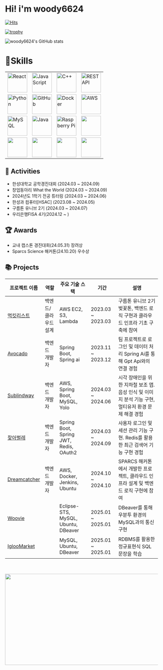 # Hi! i'm woody6624 
[![Hits](https://hits.seeyoufarm.com/api/count/incr/badge.svg?url=https%3A%2F%2Fgithub.com%2Fwoody6624%2Fhit-counter&count_bg=%2379C83D&title_bg=%23555555&icon=&icon_color=%23E7E7E7&title=hits&edge_flat=false)](https://hits.seeyoufarm.com)


[![trophy](https://github-profile-trophy.vercel.app/?username=woody6624)](https://github.com/woody6624/github-profile-trophy)


![woody6624's GitHub stats](https://github-readme-stats.vercel.app/api?username=woody6624&show_icons=true&theme=radical)

# 💪Skills
<table style="border-collapse: collapse;">
  <tr>
    <td><img src="https://techstack-generator.vercel.app/react-icon.svg" alt="React" width="65" height="65" /></td>
    <td><img src="https://techstack-generator.vercel.app/js-icon.svg" alt="JavaScript" width="65" height="65" /></td>
    <td><img src="https://techstack-generator.vercel.app/cpp-icon.svg" alt="C++" width="65" height="65" /></td>
    <td><img src="https://techstack-generator.vercel.app/restapi-icon.svg" alt="REST API" width="65" height="65" /></td>
  </tr>
  <tr>
    <td><img src="https://techstack-generator.vercel.app/python-icon.svg" alt="Python" width="65" height="65" /></td>
    <td><img src="https://techstack-generator.vercel.app/github-icon.svg" alt="GitHub" width="65" height="65" /></td>
    <td><img src="https://techstack-generator.vercel.app/docker-icon.svg" alt="Docker" width="65" height="65" /></td>
    <td><img src="https://techstack-generator.vercel.app/aws-icon.svg" alt="AWS" width="65" height="65" /></td>
  </tr>
  <tr>
    <td><img src="https://techstack-generator.vercel.app/mysql-icon.svg" alt="MySQL" width="65" height="65" /></td>
    <td><img src="https://techstack-generator.vercel.app/java-icon.svg" alt="Java" width="65" height="65" /></td>
    <td><img src="https://techstack-generator.vercel.app/raspberrypi-icon.svg" alt="Raspberry Pi" width="65" height="65" /></td>
    <td><img src="https://skillicons.dev/icons?i=elasticsearch"  width="65" height="65"/></td>
  </tr>
  <tr>
    <td><img src="https://skillicons.dev/icons?i=githubactions"  width="65" height="65"/></td>
    <td><img src="https://skillicons.dev/icons?i=jenkins"  width="65" height="65"/></td>
    <td><img src="https://skillicons.dev/icons?i=linux"  width="65" height="65"/></td>
    <td><img src="https://skillicons.dev/icons?i=spring"  width="65" height="65"/></td>
  </tr>
  
</table>

## 🎒 Activities
- 한성대학교 공학경진대회 (2024.03 ~ 2024.09)
- 창업동아리 What the World (2024.03 ~ 2024.09)
- 2024년도 1학기 전공 튜터링 (2024.03 ~ 2024.06)
- 한성과 컴퓨터[HSAC] (2023.08 ~ 2024.05)
- 구름톤 유니브 2기 (2024.03 ~ 2024.07)
- 우리은행FISA 4기(2024.12 ~ )

## 🏆 Awards
- 교내 캡스톤 경진대회(24.05.31) 장려상
- Sparcs Science 해커톤(24.10.20) 우수상

## 📚 Projects

| **프로젝트 이름**                                                                                  | **역할**          | **주요 기술 스택**              | **기간**       | **설명**                                                                                   |
|----------------------------------------------------------------------------------------------------|-------------------|----------------------------------|----------------|-------------------------------------------------------------------------------------------|
| [먹킷리스트](https://github.com/9oormthon-univ/2024_BEOTKKOTTHON_TEAM_2_BE_2)                            | 백엔드/클라우드 설계 | AWS EC2, S3, Lambda              | 2023.03 ~ 2023.03 | 구름톤 유니브 2기 벚꽃톤, 백엔드 로직 구현과 클라우드 인프라 기초 구축에 참여        |
| [Avocado](https://github.com/Avocado-HSU/Avocado-Backend)                                                    | 백엔드 개발자     | Spring Boot, Spring ai          | 2023.11 ~ 2023.12 | 팀 프로젝트로 로그인 및 데이터 처리 Spring Ai를 통해 Gpt Api와의 연결 경험              |
| [Sublindway](https://github.com/woody6624/Backend_Sublindway_Server)                                 | 백엔드 개발자     | AWS, Spring Boot, MySQL, Yolo       | 2024.03 ~ 2024.06 | 시각 장애인을 위한 지하철 보조 앱. 음성 인식 및 이미지 분석 기능 구현, 멀티유저 환경 문제 해결 경험    |
| [찾아벌레](https://github.com/Avocado-HSU)                                                | 백엔드 개발자     | Spring Boot, Spring JWT, Redis, OAuth2          | 2024.03 ~ 2024.09 | 사용자 로그인 및 세션 관리 기능 구현. Redis를 활용한 최근 검색어 기능 구현 경험             |
| [Dreamcatcher](https://github.com/username/dreamcatcher)                                           | 백엔드 개발자     | AWS, Docker, Jenkins, Ubuntu     | 2024.10 ~ 2024.10 | SPARCS 해커톤에서 개발한 프로젝트, 클라우드 인프라 설계 및 백엔드 로직 구현에 참여              |
| [Woovie](https://github.com/TeamKim-fisa/Woovie)           |                            |   Eclipse-STS, MySQL, Ubuntu, DBeaver           | 2025.01 ~ 2025.01 | DBeaver를 통해 우분투 환경의 MySQL과의 통신 구현              |
| [IglooMarket](https://github.com/IglooMarket)           |                            |   MySQL, Ubuntu, DBeaver           | 2025.01 ~ 2025.01 | RDBMS를 활용한 정규표현식 SQL문장을 학습              |



<br>
<br>
<a href="https://github.com/devxb/gitanimals">
<img
  src="https://render.gitanimals.org/farms/woody6624"
  width="600"
  height="300"
/>
</a>
